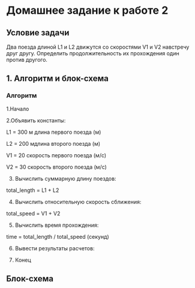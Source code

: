 # Домашнее задание к работе 2

## Условие задачи

Два поезда длиной L1 и L2 движутся со скоростями V1 и V2 навстречу друг другу.
Определить продолжительность их прохождения один против другого.

## 1. Алгоритм и блок-схема
### Алгоритм
1.Начало

2.Объявить константы:

L1 = 300 м длина первого поезда (м)

L2 = 200 мдлина второго поезда (м)

V1 = 20 скорость первого поезда (м/с)

V2 = 30 скорость второго поезда (м/с)

3. Вычислить суммарную длину поездов:

total_length = L1 + L2

4. Вычислить относительную скорость сближения:

total_speed = V1 + V2

5. Вычислить время прохождения:

time = total_length / total_speed (секунд)

6. Вывести результаты расчетов:

7. Конец
## Блок-схема

